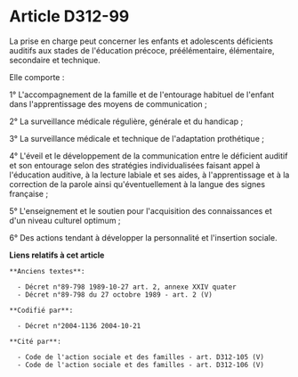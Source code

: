 # Article D312-99

La prise en charge peut concerner les enfants et adolescents déficients auditifs aux stades de l'éducation précoce,
préélémentaire, élémentaire, secondaire et technique.

Elle comporte :

1° L'accompagnement de la famille et de l'entourage habituel de l'enfant dans l'apprentissage des moyens de communication ;

2° La surveillance médicale régulière, générale et du handicap ;

3° La surveillance médicale et technique de l'adaptation prothétique ;

4° L'éveil et le développement de la communication entre le déficient auditif et son entourage selon des stratégies
individualisées faisant appel à l'éducation auditive, à la lecture labiale et ses aides, à l'apprentissage et à la correction
de la parole ainsi qu'éventuellement à la langue des signes française ;

5° L'enseignement et le soutien pour l'acquisition des connaissances et d'un niveau culturel optimum ;

6° Des actions tendant à développer la personnalité et l'insertion sociale.

**Liens relatifs à cet article**

	**Anciens textes**:

	  - Décret n°89-798 1989-10-27 art. 2, annexe XXIV quater
	  - Décret n°89-798 du 27 octobre 1989 - art. 2 (V)

	**Codifié par**:

	  - Décret n°2004-1136 2004-10-21

	**Cité par**:

	  - Code de l'action sociale et des familles - art. D312-105 (V)
	  - Code de l'action sociale et des familles - art. D312-106 (V)
